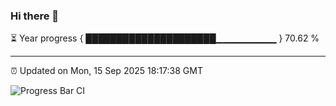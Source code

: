 ### Hi there 👋

⏳ Year progress { █████████████████████▁▁▁▁▁▁▁▁▁ } 70.62 %

---

⏰ Updated on Mon, 15 Sep 2025 18:17:38 GMT

![Progress Bar CI](https://github.com/code-lakshay/GitHub-Actions-Demo/workflows/Progress%20Bar%20CI/badge.svg)
